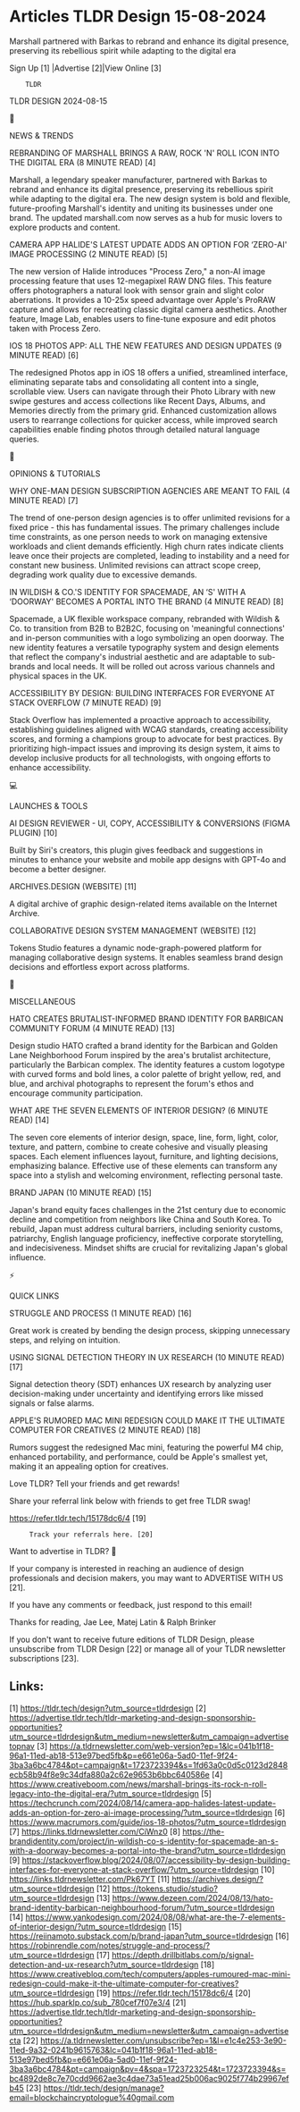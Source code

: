 # Articles TLDR Design 15-08-2024

Marshall partnered with Barkas to rebrand and enhance its digital
presence, preserving its rebellious spirit while adapting to the
digital era  

 Sign Up [1] |Advertise [2]|View Online [3] 

		TLDR 

TLDR DESIGN 2024-08-15

📱 

NEWS & TRENDS

 REBRANDING OF MARSHALL BRINGS A RAW, ROCK 'N' ROLL ICON INTO THE
DIGITAL ERA (8 MINUTE READ) [4] 

 Marshall, a legendary speaker manufacturer, partnered with Barkas to
rebrand and enhance its digital presence, preserving its rebellious
spirit while adapting to the digital era. The new design system is
bold and flexible, future-proofing Marshall's identity and uniting its
businesses under one brand. The updated marshall.com now serves as a
hub for music lovers to explore products and content. 

 CAMERA APP HALIDE'S LATEST UPDATE ADDS AN OPTION FOR ‘ZERO-AI'
IMAGE PROCESSING (2 MINUTE READ) [5] 

 The new version of Halide introduces "Process Zero," a non-AI image
processing feature that uses 12-megapixel RAW DNG files. This feature
offers photographers a natural look with sensor grain and slight color
aberrations. It provides a 10-25x speed advantage over Apple's ProRAW
capture and allows for recreating classic digital camera aesthetics.
Another feature, Image Lab, enables users to fine-tune exposure and
edit photos taken with Process Zero. 

 IOS 18 PHOTOS APP: ALL THE NEW FEATURES AND DESIGN UPDATES (9 MINUTE
READ) [6] 

 The redesigned Photos app in iOS 18 offers a unified, streamlined
interface, eliminating separate tabs and consolidating all content
into a single, scrollable view. Users can navigate through their Photo
Library with new swipe gestures and access collections like Recent
Days, Albums, and Memories directly from the primary grid. Enhanced
customization allows users to rearrange collections for quicker
access, while improved search capabilities enable finding photos
through detailed natural language queries. 

🚀 

OPINIONS & TUTORIALS

 WHY ONE-MAN DESIGN SUBSCRIPTION AGENCIES ARE MEANT TO FAIL (4 MINUTE
READ) [7] 

 The trend of one-person design agencies is to offer unlimited
revisions for a fixed price - this has fundamental issues. The primary
challenges include time constraints, as one person needs to work on
managing extensive workloads and client demands efficiently. High
churn rates indicate clients leave once their projects are completed,
leading to instability and a need for constant new business. Unlimited
revisions can attract scope creep, degrading work quality due to
excessive demands. 

 IN WILDISH & CO.'S IDENTITY FOR SPACEMADE, AN ‘S' WITH A
‘DOORWAY' BECOMES A PORTAL INTO THE BRAND (4 MINUTE READ) [8] 

 Spacemade, a UK flexible workspace company, rebranded with Wildish &
Co. to transition from B2B to B2B2C, focusing on 'meaningful
connections' and in-person communities with a logo symbolizing an open
doorway. The new identity features a versatile typography system and
design elements that reflect the company's industrial aesthetic and
are adaptable to sub-brands and local needs. It will be rolled out
across various channels and physical spaces in the UK. 

 ACCESSIBILITY BY DESIGN: BUILDING INTERFACES FOR EVERYONE AT STACK
OVERFLOW (7 MINUTE READ) [9] 

 Stack Overflow has implemented a proactive approach to accessibility,
establishing guidelines aligned with WCAG standards, creating
accessibility scores, and forming a champions group to advocate for
best practices. By prioritizing high-impact issues and improving its
design system, it aims to develop inclusive products for all
technologists, with ongoing efforts to enhance accessibility. 

💻 

LAUNCHES & TOOLS

 AI DESIGN REVIEWER - UI, COPY, ACCESSIBILITY & CONVERSIONS (FIGMA
PLUGIN) [10] 

 Built by Siri's creators, this plugin gives feedback and suggestions
in minutes to enhance your website and mobile app designs with GPT-4o
and become a better designer. 

 ARCHIVES.DESIGN (WEBSITE) [11] 

 A digital archive of graphic design-related items available on the
Internet Archive. 

 COLLABORATIVE DESIGN SYSTEM MANAGEMENT (WEBSITE) [12] 

 Tokens Studio features a dynamic node-graph-powered platform for
managing collaborative design systems. It enables seamless brand
design decisions and effortless export across platforms. 

🎁 

MISCELLANEOUS

 HATO CREATES BRUTALIST-INFORMED BRAND IDENTITY FOR BARBICAN COMMUNITY
FORUM (4 MINUTE READ) [13] 

 Design studio HATO crafted a brand identity for the Barbican and
Golden Lane Neighborhood Forum inspired by the area's brutalist
architecture, particularly the Barbican complex. The identity features
a custom logotype with curved forms and bold lines, a color palette of
bright yellow, red, and blue, and archival photographs to represent
the forum's ethos and encourage community participation. 

 WHAT ARE THE SEVEN ELEMENTS OF INTERIOR DESIGN? (6 MINUTE READ) [14] 

 The seven core elements of interior design, space, line, form, light,
color, texture, and pattern, combine to create cohesive and visually
pleasing spaces. Each element influences layout, furniture, and
lighting decisions, emphasizing balance. Effective use of these
elements can transform any space into a stylish and welcoming
environment, reflecting personal taste. 

 BRAND JAPAN (10 MINUTE READ) [15] 

 Japan's brand equity faces challenges in the 21st century due to
economic decline and competition from neighbors like China and South
Korea. To rebuild, Japan must address cultural barriers, including
seniority customs, patriarchy, English language proficiency,
ineffective corporate storytelling, and indecisiveness. Mindset shifts
are crucial for revitalizing Japan's global influence. 

⚡ 

QUICK LINKS

 STRUGGLE AND PROCESS (1 MINUTE READ) [16] 

 Great work is created by bending the design process, skipping
unnecessary steps, and relying on intuition. 

 USING SIGNAL DETECTION THEORY IN UX RESEARCH (10 MINUTE READ) [17] 

 Signal detection theory (SDT) enhances UX research by analyzing user
decision-making under uncertainty and identifying errors like missed
signals or false alarms. 

 APPLE'S RUMORED MAC MINI REDESIGN COULD MAKE IT THE ULTIMATE COMPUTER
FOR CREATIVES (2 MINUTE READ) [18] 

 Rumors suggest the redesigned Mac mini, featuring the powerful M4
chip, enhanced portability, and performance, could be Apple's smallest
yet, making it an appealing option for creatives. 

Love TLDR? Tell your friends and get rewards!

 Share your referral link below with friends to get free TLDR swag! 

 https://refer.tldr.tech/15178dc6/4 [19] 

		 Track your referrals here. [20] 

Want to advertise in TLDR? 📰

 If your company is interested in reaching an audience of design
professionals and decision makers, you may want to ADVERTISE WITH US
[21]. 

 If you have any comments or feedback, just respond to this email! 

Thanks for reading, 
Jae Lee, Matej Latin & Ralph Brinker 

If you don't want to receive future editions of TLDR Design, please
unsubscribe from TLDR Design [22] or manage all of your TLDR
newsletter subscriptions [23]. 

 

Links:
------
[1] https://tldr.tech/design?utm_source=tldrdesign
[2] https://advertise.tldr.tech/tldr-marketing-and-design-sponsorship-opportunities?utm_source=tldrdesign&utm_medium=newsletter&utm_campaign=advertisetopnav
[3] https://a.tldrnewsletter.com/web-version?ep=1&lc=041b1f18-96a1-11ed-ab18-513e97bed5fb&p=e661e06a-5ad0-11ef-9f24-3ba3a6bc4784&pt=campaign&t=1723723394&s=1fd63a0c0d5c0123d2848ecb58b94f8e9c34dfa880a2c62e9653b6bbc640586e
[4] https://www.creativeboom.com/news/marshall-brings-its-rock-n-roll-legacy-into-the-digital-era/?utm_source=tldrdesign
[5] https://techcrunch.com/2024/08/14/camera-app-halides-latest-update-adds-an-option-for-zero-ai-image-processing/?utm_source=tldrdesign
[6] https://www.macrumors.com/guide/ios-18-photos/?utm_source=tldrdesign
[7] https://links.tldrnewsletter.com/CiWnz0
[8] https://the-brandidentity.com/project/in-wildish-co-s-identity-for-spacemade-an-s-with-a-doorway-becomes-a-portal-into-the-brand?utm_source=tldrdesign
[9] https://stackoverflow.blog/2024/08/07/accessibility-by-design-building-interfaces-for-everyone-at-stack-overflow/?utm_source=tldrdesign
[10] https://links.tldrnewsletter.com/Pk67YT
[11] https://archives.design/?utm_source=tldrdesign
[12] https://tokens.studio/studio?utm_source=tldrdesign
[13] https://www.dezeen.com/2024/08/13/hato-brand-identity-barbican-neighbourhood-forum/?utm_source=tldrdesign
[14] https://www.yankodesign.com/2024/08/08/what-are-the-7-elements-of-interior-design/?utm_source=tldrdesign
[15] https://reiinamoto.substack.com/p/brand-japan?utm_source=tldrdesign
[16] https://robinrendle.com/notes/struggle-and-process/?utm_source=tldrdesign
[17] https://depth.drillbitlabs.com/p/signal-detection-and-ux-research?utm_source=tldrdesign
[18] https://www.creativebloq.com/tech/computers/apples-rumoured-mac-mini-redesign-could-make-it-the-ultimate-computer-for-creatives?utm_source=tldrdesign
[19] https://refer.tldr.tech/15178dc6/4
[20] https://hub.sparklp.co/sub_780cef7f07e3/4
[21] https://advertise.tldr.tech/tldr-marketing-and-design-sponsorship-opportunities?utm_source=tldrdesign&utm_medium=newsletter&utm_campaign=advertisecta
[22] https://a.tldrnewsletter.com/unsubscribe?ep=1&l=e1c4e253-3e90-11ed-9a32-0241b9615763&lc=041b1f18-96a1-11ed-ab18-513e97bed5fb&p=e661e06a-5ad0-11ef-9f24-3ba3a6bc4784&pt=campaign&pv=4&spa=1723723254&t=1723723394&s=bc4892de8c7e70cdd9662ae3c4dae73a51ead25b006ac9025f774b29967efb45
[23] https://tldr.tech/design/manage?email=blockchaincryptologue%40gmail.com